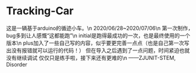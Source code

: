 # Tracking-Car
这是一辆基于arduino的循迹小车。\n
2020/06/28~2020/07/06\n
第一次制作，bug多到让人感慨“这都能跑”\n
initial是跑得最成功的一次，也是最终使用的一个版本\n
plus加入了一些自己写的内容，似乎要更完善一点点（也是自己第一次写出没有报错就可以运行的代码！）
但在导入之后遇到了一点问题，时间紧迫也就没有继续调试
仅仅只是练手啦，接下来还有更难的\n
——ZJUNIT-STEM, Disorder
